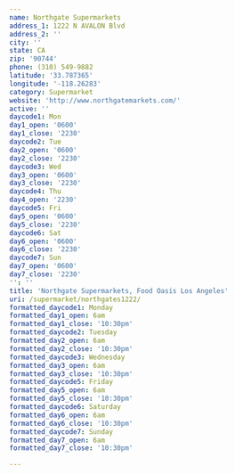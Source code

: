 ```yaml
---
name: Northgate Supermarkets
address_1: 1222 N AVALON Blvd
address_2: ''
city: ''
state: CA
zip: '90744'
phone: (310) 549-9882
latitude: '33.787365'
longitude: '-118.26283'
category: Supermarket
website: 'http://www.northgatemarkets.com/'
active: ''
daycode1: Mon
day1_open: '0600'
day1_close: '2230'
daycode2: Tue
day2_open: '0600'
day2_close: '2230'
daycode3: Wed
day3_open: '0600'
day3_close: '2230'
daycode4: Thu
day4_open: '2230'
daycode5: Fri
day5_open: '0600'
day5_close: '2230'
daycode6: Sat
day6_open: '0600'
day6_close: '2230'
daycode7: Sun
day7_open: '0600'
day7_close: '2230'
'': ''
title: 'Northgate Supermarkets, Food Oasis Los Angeles'
uri: /supermarket/northgates1222/
formatted_daycode1: Monday
formatted_day1_open: 6am
formatted_day1_close: '10:30pm'
formatted_daycode2: Tuesday
formatted_day2_open: 6am
formatted_day2_close: '10:30pm'
formatted_daycode3: Wednesday
formatted_day3_open: 6am
formatted_day3_close: '10:30pm'
formatted_daycode5: Friday
formatted_day5_open: 6am
formatted_day5_close: '10:30pm'
formatted_daycode6: Saturday
formatted_day6_open: 6am
formatted_day6_close: '10:30pm'
formatted_daycode7: Sunday
formatted_day7_open: 6am
formatted_day7_close: '10:30pm'

---
```

